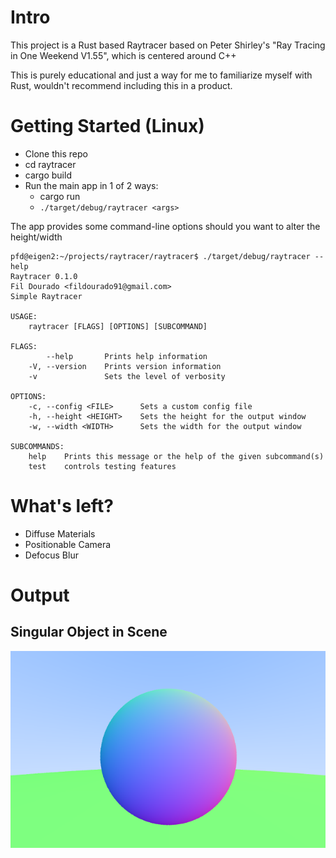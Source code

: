 # Intro
This project is a Rust based Raytracer based on Peter Shirley's "Ray Tracing in One Weekend V1.55", which is centered around C++

This is purely educational and just a way for me to familiarize myself with Rust, wouldn't recommend including this in a product.

# Getting Started (Linux)

* Clone this repo
* cd raytracer
* cargo build
* Run the main app in 1 of 2 ways:
    * cargo run
    * `./target/debug/raytracer <args>`

The app provides some command-line options should you want to alter the height/width

```
pfd@eigen2:~/projects/raytracer/raytracer$ ./target/debug/raytracer --help
Raytracer 0.1.0
Fil Dourado <fildourado91@gmail.com>
Simple Raytracer

USAGE:
    raytracer [FLAGS] [OPTIONS] [SUBCOMMAND]

FLAGS:
        --help       Prints help information
    -V, --version    Prints version information
    -v               Sets the level of verbosity

OPTIONS:
    -c, --config <FILE>      Sets a custom config file
    -h, --height <HEIGHT>    Sets the height for the output window
    -w, --width <WIDTH>      Sets the width for the output window

SUBCOMMANDS:
    help    Prints this message or the help of the given subcommand(s)
    test    controls testing features

```


# What's left?
* Diffuse Materials
* Positionable Camera
* Defocus Blur


# Output

## Singular Object in Scene
![one_ball](imgs/one_ball.png)